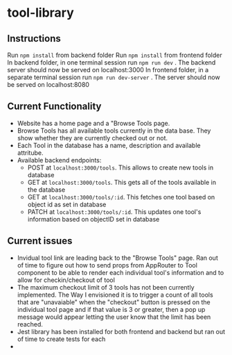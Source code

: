 # tool-library

## Instructions

Run `npm install` from backend folder
Run `npm install` from frontend folder
In backend folder, in one terminal session run `npm run dev` . The backend server should now be served on localhost:3000
In frontend folder, in a separate terminal session run `npm run dev-server` . The server should now be served on localhost:8080


## Current Functionality
- Website has a home page and a "Browse Tools page. 
- Browse Tools has all available tools currently in the data base. They show whether they are currently checked out or not.
- Each Tool in the database has a name, description and available attritube.
- Available backend endpoints:
    - POST at `localhost:3000/tools`. This allows to create new tools in database
    - GET at `localhost:3000/tools`. This gets all of the tools available in the database
    - GET at `localhost:3000/tools/:id`. This fetches one tool based on object id as set in database
    - PATCH at `localhost:3000/tools/:id`. This updates one tool's information based on objectID set in database





## Current issues
- Invidual tool link are leading back to the "Browse Tools" page. Ran out of time to figure out how to send props from AppRouter to Tool component to be able to render each individual tool's information and to allow for checkin/checkout of tool
- The maximum checkout limit of 3 tools has not been currently implemented. The Way I envisioned it is to trigger a count of all tools that are "unavaiable" when the "checkout" button is pressed on the individual tool page and if that value is 3 or greater, then a pop up message would appear letting the user know that the limit has been reached.
- Jest library has been installed for both frontend and backend but ran out of time to create tests for each
-
